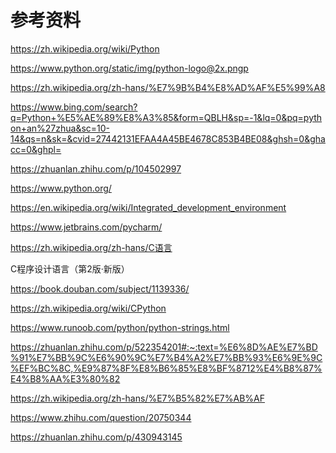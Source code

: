 # 参考资料

<https://zh.wikipedia.org/wiki/Python>

<https://www.python.org/static/img/python-logo@2x.pngp>

<https://zh.wikipedia.org/zh-hans/%E7%9B%B4%E8%AD%AF%E5%99%A8>

<https://www.bing.com/search?q=Python+%E5%AE%89%E8%A3%85&form=QBLH&sp=-1&lq=0&pq=python+an%27zhua&sc=10-14&qs=n&sk=&cvid=27442131EFAA4A45BE4678C853B4BE08&ghsh=0&ghacc=0&ghpl=>

<https://zhuanlan.zhihu.com/p/104502997>

<https://www.python.org/>

<https://en.wikipedia.org/wiki/Integrated_development_environment>

<https://www.jetbrains.com/pycharm/>

<https://zh.wikipedia.org/zh-hans/C语言>

C程序设计语言（第2版·新版）

<https://book.douban.com/subject/1139336/>

<https://zh.wikipedia.org/wiki/CPython>

<https://www.runoob.com/python/python-strings.html>

<https://zhuanlan.zhihu.com/p/522354201#:~:text=%E6%8D%AE%E7%BD%91%E7%BB%9C%E6%90%9C%E7%B4%A2%E7%BB%93%E6%9E%9C%EF%BC%8C,%E9%87%8F%E8%B6%85%E8%BF%8712%E4%B8%87%E4%B8%AA%E3%80%82>

<https://zh.wikipedia.org/zh-hans/%E7%B5%82%E7%AB%AF>

<https://www.zhihu.com/question/20750344>

https://zhuanlan.zhihu.com/p/430943145

<div style="page-break-after:always"></div>